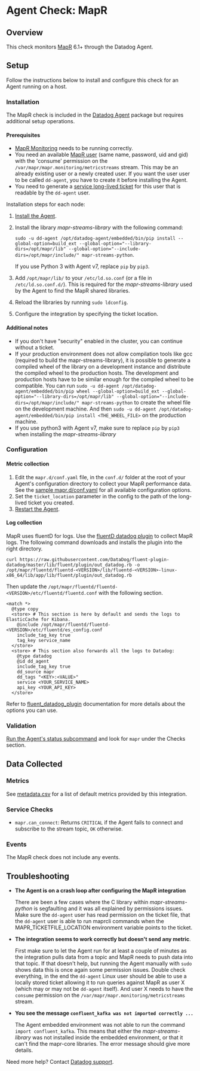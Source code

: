 # Agent Check: MapR

## Overview

This check monitors [MapR][1] 6.1+ through the Datadog Agent.

## Setup

Follow the instructions below to install and configure this check for an Agent running on a host.

### Installation

The MapR check is included in the [Datadog Agent][2] package but requires additional setup operations.

#### Prerequisites

* [MapR Monitoring][3] needs to be running correctly.
* You need an available [MapR user][4] (same name, password, uid and gid) with the 'consume' permission on the `/var/mapr/mapr.monitoring/metricstreams` stream. This may be an already existing user or a newly created user. If you want the user user to be called `dd-agent`, you have to create it before installing the Agent.
* You need to generate a [service long-lived ticket][5] for this user that is readable by the `dd-agent` user.

Installation steps for each node:

1. [Install the Agent][2].
2. Install the library *mapr-streams-library* with the following command:

    `sudo -u dd-agent /opt/datadog-agent/embedded/bin/pip install --global-option=build_ext --global-option="--library-dirs=/opt/mapr/lib" --global-option="--include-dirs=/opt/mapr/include/" mapr-streams-python`.

    If you use Python 3 with Agent v7, replace `pip` by `pip3`.
3. Add `/opt/mapr/lib/` to your `/etc/ld.so.conf` (or a file in `/etc/ld.so.conf.d/`). This is required for the *mapr-streams-library* used by the Agent to find the MapR shared libraries.
4. Reload the libraries by running `sudo ldconfig`.
5. Configure the integration by specifying the ticket location.

#### Additional notes

* If you don't have "security" enabled in the cluster, you can continue without a ticket.
* If your production environment does not allow compilation tools like gcc (required to build the mapr-streams-library), it is possible to generate a compiled wheel of the library on a development instance and distribute the compiled wheel to the production hosts. The development and production hosts have to be similar enough for the compiled wheel to be compatible.
  You can run `sudo -u dd-agent /opt/datadog-agent/embedded/bin/pip wheel --global-option=build_ext --global-option="--library-dirs=/opt/mapr/lib" --global-option="--include-dirs=/opt/mapr/include/" mapr-streams-python` to create the wheel file on the development machine.
  And then `sudo -u dd-agent /opt/datadog-agent/embedded/bin/pip install <THE_WHEEL_FILE>` on the production machine.
* If you use python3 with Agent v7, make sure to replace `pip` by `pip3` when installing the *mapr-streams-library*

### Configuration

#### Metric collection

1. Edit the `mapr.d/conf.yaml` file, in the `conf.d/` folder at the root of your Agent's configuration directory to collect your MapR performance data.     See the [sample mapr.d/conf.yaml][6] for all available configuration options.
2. Set the `ticket_location` parameter in the config to the path of the long-lived ticket you created.
3. [Restart the Agent][7].

#### Log collection

MapR uses fluentD for logs. Use the [fluentD datadog plugin][8] to collect MapR logs. The following command downloads and installs the plugin into the right directory.

`curl https://raw.githubusercontent.com/DataDog/fluent-plugin-datadog/master/lib/fluent/plugin/out_datadog.rb -o /opt/mapr/fluentd/fluentd-<VERSION>/lib/fluentd-<VERSION>-linux-x86_64/lib/app/lib/fluent/plugin/out_datadog.rb`

Then update the `/opt/mapr/fluentd/fluentd-<VERSION>/etc/fluentd/fluentd.conf` with the following section.

```text
<match *>
  @type copy
  <store> # This section is here by default and sends the logs to ElasticCache for Kibana.
    @include /opt/mapr/fluentd/fluentd-<VERSION>/etc/fluentd/es_config.conf
    include_tag_key true
    tag_key service_name
  </store>
  <store> # This section also forwards all the logs to Datadog:
    @type datadog
    @id dd_agent
    include_tag_key true
    dd_source mapr
    dd_tags "<KEY>:<VALUE>"
    service <YOUR_SERVICE_NAME>
    api_key <YOUR_API_KEY>
  </store>
```

Refer to [fluent_datadog_plugin][8] documentation for more details about the options you can use.

### Validation

[Run the Agent's status subcommand][9] and look for `mapr` under the Checks section.

## Data Collected

### Metrics

See [metadata.csv][10] for a list of default metrics provided by this integration.

### Service Checks

* `mapr.can_connect`:
  Returns `CRITICAL` if the Agent fails to connect and subscribe to the stream topic, `OK` otherwise.

### Events

The MapR check does not include any events.

## Troubleshooting

* **The Agent is on a crash loop after configuring the MapR integration**

    There are been a few cases where the C library within *mapr-streams-python* is segfaulting and it was all explained by permissions issues. Make sure the `dd-agent` user has read permission on the ticket file, that the `dd-agent` user is able to run maprcli commands when the MAPR_TICKETFILE_LOCATION environment variable points to the ticket.

* **The integration seems to work correctly but doesn't send any metric**.

    First make sure to let the Agent run for at least a couple of minutes as the integration pulls data from a topic and MapR needs to push data into that topic.
    If that doesn't help, but running the Agent manually with `sudo` shows data this is once again some permission issues. Double check everything, in the end the `dd-agent` Linux user should be able to use a locally stored ticket allowing it to run queries against MapR as user X (which may or may not be `dd-agent` itself). And user X needs to have the `consume` permission on the `/var/mapr/mapr.monitoring/metricstreams` stream.

* **You see the message `confluent_kafka was not imported correctly ...`**

    The Agent embedded environment was not able to run the command `import confluent_kafka`. This means that either the *mapr-streams-library* was not installed inside the embedded environment, or that it can't find the mapr-core libraries. The error message should give more details.

Need more help? Contact [Datadog support][11].

[1]: https://mapr.com
[2]: https://app.datadoghq.com/account/settings#agent
[3]: https://mapr.com/docs/61/AdministratorGuide/Monitoring.html
[4]: https://mapr.com/docs/61/AdministratorGuide/c-managing-users-and-groups.html
[5]: https://mapr.com/docs/61/SecurityGuide/GeneratingServiceTicket.html
[6]: https://github.com/DataDog/integrations-core/blob/master/mapr/datadog_checks/mapr/data/conf.yaml.example
[7]: https://docs.datadoghq.com/agent/guide/agent-commands/#start-stop-and-restart-the-agent
[8]: https://www.rubydoc.info/gems/fluent-plugin-datadog
[9]: https://docs.datadoghq.com/agent/guide/agent-commands/#agent-status-and-information
[10]: https://github.com/DataDog/integrations-core/blob/master/mapr/metadata.csv
[11]: https://docs.datadoghq.com/help
